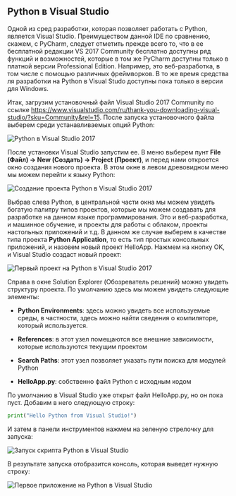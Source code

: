 ## Python в Visual Studio

Одной из сред разработки, которая позволяет работать с Python, является Visual Studio. Преимуществом данной IDE по сравнению, скажем, с PyCharm, 
следует отметить прежде всего то, что в ее бесплатной редакции VS 2017 Community бесплатно доступны ряд функций и возможностей, которые в том же PyCharm доступны только в платной версии Professional Edition. 
Например, это веб-разработка, в том числе с помощью различных фреймворков. В то же время средства ля разработки на Python в Visual Studo доступны пока только в версии для Windows.

Итак, загрузим установочный файл Visual Studio 2017 Community по ссылке https://www.visualstudio.com/ru/thank-you-downloading-visual-studio/?sku=Community&rel=15. 
После запуска установочного файла выберем среди устанавливаемых опций Python:

![Python в Visual Studio 2017](https://metanit.com/python/tutorial/pics/vs1.png)

После установки Visual Studio запустим ее. В меню выберем пунт **File (Файл) -> New (Создать) -> Project (Проект)**, и 
перед нами откроется окно создания нового проекта. В этом окне в левом древовидном меню мы можем перейти к языку Python:

![Создание проекта Python в Visual Studio 2017](https://metanit.com/python/tutorial/pics/vs2.png)

Выбрав слева Python, в центральной части окна мы можем увидеть богатую палитру типов проектов, которые мы можем создавать для разработке на данном языке 
программирования. Это и веб-разработка, и машинное обучение, и проекты для работы с облаком, проекты настольных приложений и т.д. В данном же 
случае выберем в качестве типа проекта **Python Application**, то есть тип простых консольных приложений, и назовем новый проект 
HelloApp. Нажмем на кнопку OK, и Visual Studio создаст новый проект:

![Первый проект на Python в Visual Studio 2017](https://metanit.com/python/tutorial/pics/vs3.png)

Справа в окне Solution Explorer (Обозреватель решений) можно увидеть структуру проекта. По умолчанию здесь мы можем увидеть следующие элементы:

- **Python Environments**: здесь можно увидеть все используемые среды, в частности, здесь можно найти сведения о компиляторе, который используется.

- **References**: в этот узел помещаются все внешние зависимости, которые используются текущим проектом

- **Search Paths**: этот узел позволяет указать пути поиска для модулей Python

- **HelloApp.py**: собственно файл Python с исходным кодом

По умолчанию в Visual Studio уже открыт файл HelloApp.py, но он пока пуст. Добавим в него следующую строку:

```py
print("Hello Python from Visual Studio!")
```

И затем в панели инструментов нажмем на зеленую стрелочку для запуска:

![Запуск скрипта Python в Visual Studio](https://metanit.com/python/tutorial/pics/vs4.png)

В результате запуска отобразится консоль, которая выведет нужную строку:

![Первое приложение на Python в Visual Studio](https://metanit.com/python/tutorial/pics/vs5.png)

